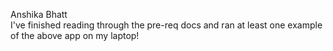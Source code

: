 Anshika Bhatt     
I've finished reading through the pre-req docs and ran at least one example of the above app on my laptop!
